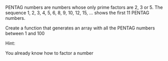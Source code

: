 PENTAG numbers are numbers whose only prime factors are 2, 3 or 5. The sequence 1, 2, 3, 4, 5, 6, 8, 9, 10, 12, 15, … shows the first 11 PENTAG numbers.

Create a function that generates an array with all the PENTAG numbers between 1 and 100



Hint:

You already know how to factor a number